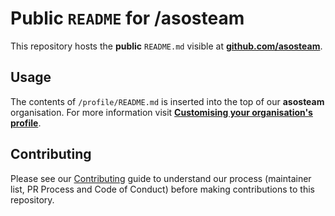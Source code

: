 # Public `README` for **/asosteam**

This repository hosts the **public** `README.md` visible at [**github.com/asosteam**](https://github.com/asosteam).

## Usage

The contents of `/profile/README.md` is inserted into the top of our **asosteam** organisation. For more information visit [**Customising your organisation's profile**](https://docs.github.com/en/organizations/collaborating-with-groups-in-organizations/customizing-your-organizations-profile#adding-a-member-only-organization-profile-readme).

## Contributing

Please see our [Contributing](docs/CONTRIBUTING.md) guide to understand our process (maintainer
list, PR Process and Code of Conduct) before making contributions to this repository.
